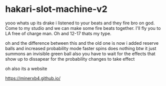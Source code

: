 # hakari-slot-machine-v2
yooo whats up its drake i listened to your beats and they fire bro on god.
Come to my studio and we can make some fire beats together.
I'll fly you to LA free of charge man.
Oh and 12-17 thats my type.

oh and the difference between this and the old one is now i added 
reserve balls  and increased probability mode faster spins does nothing btw
it just summons an invisible green ball
also you have to wait for the effects that show up
to dissapear for the probability changes to take effect

oh also its a website

https://minerxb4.github.io/
